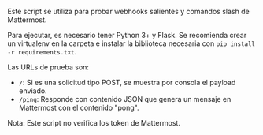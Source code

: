 Este script se utiliza para probar webhooks salientes y comandos slash de Mattermost.

Para ejecutar, es necesario tener Python 3+ y Flask. Se recomienda crear un virtualenv
en la carpeta e instalar la biblioteca necesaria con `pip install -r requirements.txt`.

Las URLs de prueba son:
* `/`: Si es una solicitud tipo POST, se muestra por consola el payload enviado.
* `/ping`: Responde con contenido JSON que genera un mensaje en Mattermost con el contenido "pong".

Nota: Este script no verifica los token de Mattermost.
